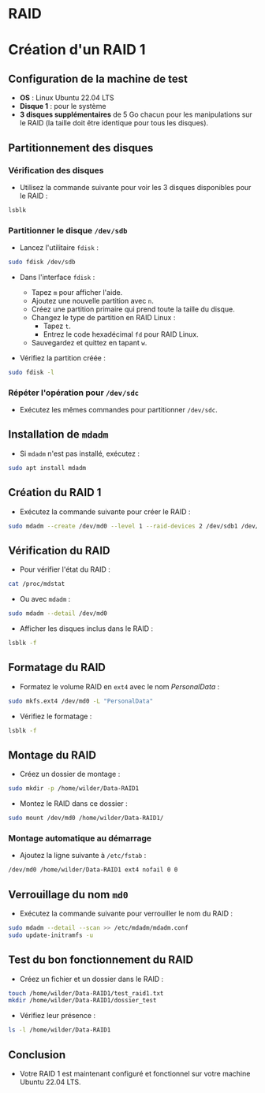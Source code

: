 # RAID
# Création d'un RAID 1

## Configuration de la machine de test

- **OS** : Linux Ubuntu 22.04 LTS
- **Disque 1** : pour le système
- **3 disques supplémentaires** de 5 Go chacun pour les manipulations sur le RAID (la taille doit être identique pour tous les disques).

## Partitionnement des disques

### Vérification des disques

- Utilisez la commande suivante pour voir les 3 disques disponibles pour le RAID :

```bash
lsblk
```

### Partitionner le disque `/dev/sdb`

- Lancez l'utilitaire `fdisk` :

```bash
sudo fdisk /dev/sdb
```

- Dans l'interface `fdisk` :
  - Tapez `m` pour afficher l'aide.
  - Ajoutez une nouvelle partition avec `n`.
  - Créez une partition primaire qui prend toute la taille du disque.
  - Changez le type de partition en RAID Linux :
    - Tapez `t`.
    - Entrez le code hexadécimal `fd` pour RAID Linux.
  - Sauvegardez et quittez en tapant `w`.

- Vérifiez la partition créée :

```bash
sudo fdisk -l
```

### Répéter l'opération pour `/dev/sdc`

- Exécutez les mêmes commandes pour partitionner `/dev/sdc`.

## Installation de `mdadm`

- Si `mdadm` n'est pas installé, exécutez :

```bash
sudo apt install mdadm
```

## Création du RAID 1

- Exécutez la commande suivante pour créer le RAID :

```bash
sudo mdadm --create /dev/md0 --level 1 --raid-devices 2 /dev/sdb1 /dev/sdc1
```

## Vérification du RAID

- Pour vérifier l'état du RAID :

```bash
cat /proc/mdstat
```

- Ou avec `mdadm` :

```bash
sudo mdadm --detail /dev/md0
```

- Afficher les disques inclus dans le RAID :

```bash
lsblk -f
```

## Formatage du RAID

- Formatez le volume RAID en `ext4` avec le nom *PersonalData* :

```bash
sudo mkfs.ext4 /dev/md0 -L "PersonalData"
```

- Vérifiez le formatage :

```bash
lsblk -f
```

## Montage du RAID

- Créez un dossier de montage :

```bash
sudo mkdir -p /home/wilder/Data-RAID1
```

- Montez le RAID dans ce dossier :

```bash
sudo mount /dev/md0 /home/wilder/Data-RAID1/
```

### Montage automatique au démarrage

- Ajoutez la ligne suivante à `/etc/fstab` :

```bash
/dev/md0 /home/wilder/Data-RAID1 ext4 nofail 0 0
```

## Verrouillage du nom `md0`

- Exécutez la commande suivante pour verrouiller le nom du RAID :

```bash
sudo mdadm --detail --scan >> /etc/mdadm/mdadm.conf
sudo update-initramfs -u
```

## Test du bon fonctionnement du RAID

- Créez un fichier et un dossier dans le RAID :

```bash
touch /home/wilder/Data-RAID1/test_raid1.txt
mkdir /home/wilder/Data-RAID1/dossier_test
```

- Vérifiez leur présence :

```bash
ls -l /home/wilder/Data-RAID1
```

## Conclusion

- Votre RAID 1 est maintenant configuré et fonctionnel sur votre machine Ubuntu 22.04 LTS.
